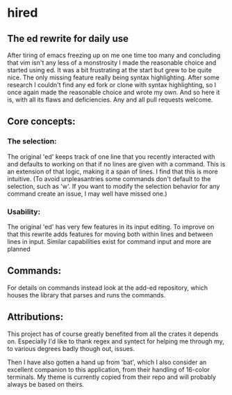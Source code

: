 # hired
## The ed rewrite for daily use

After tiring of emacs freezing up on me one time too many and concluding that vim isn't any less of a monstrosity I made the reasonable choice and started using ed.
It was a bit frustrating at the start but grew to be quite nice. The only missing feature really being syntax highlighting. After some research I couldn't find any ed fork or clone with syntax highlighting, so I once again made the reasonable choice and wrote my own.
And so here it is, with all its flaws and deficiencies. Any and all pull requests welcome.

## Core concepts:
### The selection:
The original 'ed' keeps track of one line that you recently interacted with and defaults to working on that if no
lines are given with a command. This is an extension of that logic, making it a span of lines. I find that this
is more intuitive.
(To avoid unpleasantries some commands don't default to the selection, such as 'w'. If you want to modify
the selection behavior for any command create an issue, I may well have missed one.)

### Usability:
The original 'ed' has very few features in its input editing. To improve on that this rewrite adds features
for moving both within lines and between lines in input. Similar capabilities exist for command input and
more are planned

## Commands:
For details on commands instead look at the add-ed repository, which houses the library that parses and runs
the commands.

## Attributions:
This project has of course greatly benefited from all the crates it depends on. Especially I'd like to thank regex and syntect for helping me through my, to various degrees badly though out, issues.

Then I have also gotten a hand up from 'bat', which I also consider an excellent companion to this application, from their handling of 16-color terminals. My theme is currently copied from their repo and will probably always be based on theirs.
